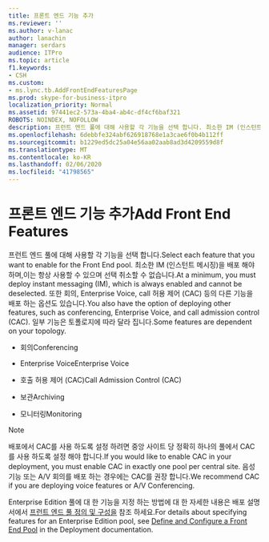 ```yaml
---
title: 프론트 엔드 기능 추가
ms.reviewer: ''
ms.author: v-lanac
author: lanachin
manager: serdars
audience: ITPro
ms.topic: article
f1.keywords:
- CSH
ms.custom:
- ms.lync.tb.AddFrontEndFeaturesPage
ms.prod: skype-for-business-itpro
localization_priority: Normal
ms.assetid: 97441ec2-573a-4ba4-ab4c-df4cf6baf321
ROBOTS: NOINDEX, NOFOLLOW
description: 프런트 엔드 풀에 대해 사용할 각 기능을 선택 합니다. 최소한 IM (인스턴트 메시징)을 배포 해야 하며,이는 항상 사용할 수 있으며 선택 취소할 수 없습니다. 또한 회의, Enterprise Voice, call 허용 제어 (CAC) 등의 다른 기능을 배포 하는 옵션도 있습니다. 일부 기능은 토폴로지에 따라 달라 집니다.
ms.openlocfilehash: 6debbfe324abf626918768e1a3cae6f0b4b112ff
ms.sourcegitcommit: b1229ed5dc25a04e56aa02aab8ad3d4209559d8f
ms.translationtype: MT
ms.contentlocale: ko-KR
ms.lasthandoff: 02/06/2020
ms.locfileid: "41798565"
---
```

# <a name="add-front-end-features"></a><span data-ttu-id="2f22d-106">프론트 엔드 기능 추가</span><span class="sxs-lookup"><span data-stu-id="2f22d-106">Add Front End Features</span></span>

<span data-ttu-id="2f22d-107">프런트 엔드 풀에 대해 사용할 각 기능을 선택 합니다.</span><span class="sxs-lookup"><span data-stu-id="2f22d-107">Select each feature that you want to enable for the Front End pool.</span></span> <span data-ttu-id="2f22d-108">최소한 IM (인스턴트 메시징)을 배포 해야 하며,이는 항상 사용할 수 있으며 선택 취소할 수 없습니다.</span><span class="sxs-lookup"><span data-stu-id="2f22d-108">At a minimum, you must deploy instant messaging (IM), which is always enabled and cannot be deselected.</span></span> <span data-ttu-id="2f22d-109">또한 회의, Enterprise Voice, call 허용 제어 (CAC) 등의 다른 기능을 배포 하는 옵션도 있습니다.</span><span class="sxs-lookup"><span data-stu-id="2f22d-109">You also have the option of deploying other features, such as conferencing, Enterprise Voice, and call admission control (CAC).</span></span> <span data-ttu-id="2f22d-110">일부 기능은 토폴로지에 따라 달라 집니다.</span><span class="sxs-lookup"><span data-stu-id="2f22d-110">Some features are dependent on your topology.</span></span>

- <span data-ttu-id="2f22d-111">회의</span><span class="sxs-lookup"><span data-stu-id="2f22d-111">Conferencing</span></span>

- <span data-ttu-id="2f22d-112">Enterprise Voice</span><span class="sxs-lookup"><span data-stu-id="2f22d-112">Enterprise Voice</span></span>

- <span data-ttu-id="2f22d-113">호출 허용 제어 (CAC)</span><span class="sxs-lookup"><span data-stu-id="2f22d-113">Call Admission Control (CAC)</span></span>

- <span data-ttu-id="2f22d-114">보관</span><span class="sxs-lookup"><span data-stu-id="2f22d-114">Archiving</span></span>

- <span data-ttu-id="2f22d-115">모니터링</span><span class="sxs-lookup"><span data-stu-id="2f22d-115">Monitoring</span></span>

> [!NOTE]
> <span data-ttu-id="2f22d-116">배포에서 CAC를 사용 하도록 설정 하려면 중앙 사이트 당 정확히 하나의 풀에서 CAC를 사용 하도록 설정 해야 합니다.</span><span class="sxs-lookup"><span data-stu-id="2f22d-116">If you would like to enable CAC in your deployment, you must enable CAC in exactly one pool per central site.</span></span> <span data-ttu-id="2f22d-117">음성 기능 또는 A/V 회의를 배포 하는 경우에는 CAC를 권장 합니다.</span><span class="sxs-lookup"><span data-stu-id="2f22d-117">We recommend CAC if you are deploying voice features or A/V Conferencing.</span></span>

<span data-ttu-id="2f22d-118">Enterprise Edition 풀에 대 한 기능을 지정 하는 방법에 대 한 자세한 내용은 배포 설명서에서 [프런트 엔드 풀 정의 및 구성을](https://technet.microsoft.com/library/713fc263-23dd-414a-b001-82932e4fe966.aspx) 참조 하세요.</span><span class="sxs-lookup"><span data-stu-id="2f22d-118">For details about specifying features for an Enterprise Edition pool, see [Define and Configure a Front End Pool](https://technet.microsoft.com/library/713fc263-23dd-414a-b001-82932e4fe966.aspx) in the Deployment documentation.</span></span>



